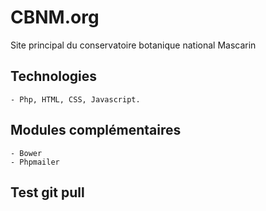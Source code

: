 # CBNM.org
Site principal du conservatoire botanique national Mascarin

## Technologies
    - Php, HTML, CSS, Javascript.

## Modules complémentaires
    - Bower
    - Phpmailer
## Test git pull
